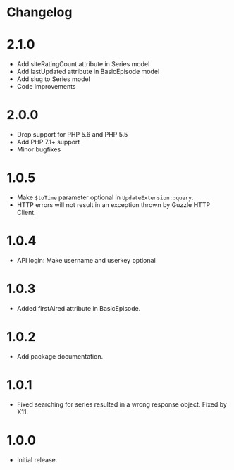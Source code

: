 # Changelog

# 2.1.0

* Add siteRatingCount attribute in Series model
* Add lastUpdated attribute in BasicEpisode model
* Add slug to Series model
* Code improvements

# 2.0.0

* Drop support for PHP 5.6 and PHP 5.5
* Add PHP 7.1+ support
* Minor bugfixes

# 1.0.5
* Make `$toTime` parameter optional in `UpdateExtension::query`.
* HTTP errors will not result in an exception thrown by Guzzle HTTP Client.

# 1.0.4
* API login: Make username and userkey optional

# 1.0.3
* Added firstAired attribute in BasicEpisode.

# 1.0.2
* Add package documentation.

# 1.0.1
* Fixed searching for series resulted in a wrong response object. Fixed by X11.

# 1.0.0
* Initial release.
